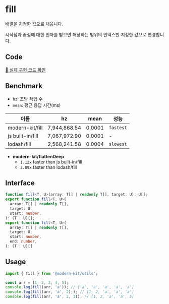 # fill

배열을 지정한 값으로 채웁니다.

시작점과 끝점에 대한 인자를 받으면 해당하는 범위의 인덱스만 지정한 값으로 변경합니다.

## Code
[🔗 실제 구현 코드 확인](https://github.com/modern-agile-team/modern-kit/blob/main/packages/utils/src/array/fill/index.ts)

## Benchmark
- `hz`: 초당 작업 수
- `mean`: 평균 응답 시간(ms)

|이름|hz|mean|성능|
|------|---|---|---|
|modern-kit/fill|7,944,868.54|0.0001|`fastest`|
|js built-in/fill|7,067,972.90|0.0001|-|
|lodash/fill|2,568,241.58|0.0004|`slowest`|

- **modern-kit/flattenDeep**
  - `1.12x` faster than js built-in/fill
  - `3.09x` faster than lodash/fill


## Interface
```ts title="typescript"
function fill<T, U>(array: T[] | readonly T[], target: U): U[];
export function fill<T, U>(
  array: T[] | readonly T[],
  target: U,
  start: number,
): (T | U)[];
export function fill<T, U>(
  array: T[] | readonly T[],
  target: U,
  start: number,
  end: number,
): (T | U)[] 
```

## Usage
```ts title="typescript"
import { fill } from '@modern-kit/utils';

const arr = [1, 2, 3, 4, 5];
console.log(fill(arr, 'a')); // ['a', 'a', 'a', 'a', 'a']
console.log(fill(arr, 'a', 2);); // [1, 2, 'a', 'a', 'a']
console.log(fill(arr, 'a', 2, 3)); // [1, 2, 'a', 'a', 5]
```